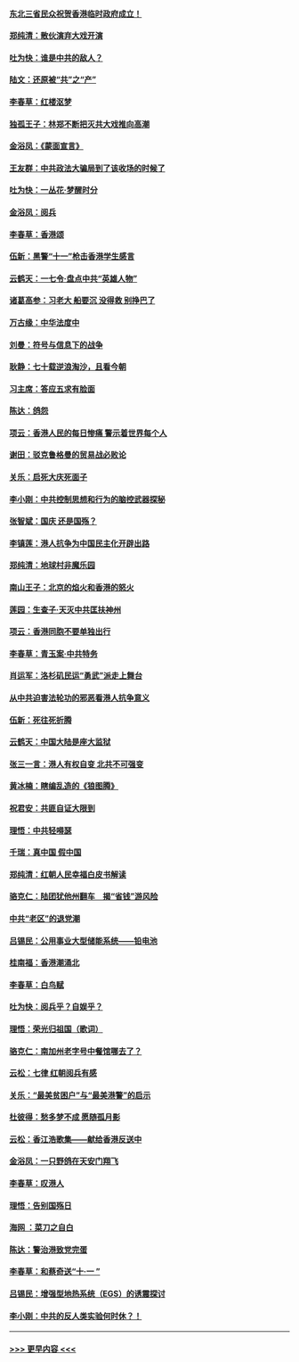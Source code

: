 #### [东北三省民众祝贺香港临时政府成立！](../pages/nsc993/n11571215.md?t=10060801) 
#### [郑纯清：散伙演弃大戏开演](../pages/nsc993/n11570826.md?t=10060801) 
#### [吐为快：谁是中共的敌人？](../pages/nsc993/n11570817.md?t=10060801) 
#### [陆文：还原被“共”之“产”](../pages/nsc993/n11570798.md?t=10060801) 
#### [李春草：红楼沤梦](../pages/nsc993/n11569673.md?t=10060801) 
#### [独孤王子：林郑不断把灭共大戏推向高潮](../pages/nsc993/n11569381.md?t=10060801) 
#### [金浴凤：《蒙面宣言》](../pages/nsc993/n11569368.md?t=10060801) 
#### [王友群：中共政法大骗局到了该收场的时候了](../pages/nsc993/n11568940.md?t=10060801) 
#### [吐为快：一丛花‧梦醒时分](../pages/nsc993/n11567491.md?t=10060801) 
#### [金浴凤：阅兵](../pages/nsc993/n11567454.md?t=10060801) 
#### [李春草：香港颂](../pages/nsc993/n11567444.md?t=10060801) 
#### [伍新：黑警“十一”枪击香港学生感言](../pages/nsc993/n11567426.md?t=10060801) 
#### [云鹤天：一七令‧盘点中共“英雄人物”](../pages/nsc993/n11567091.md?t=10060801) 
#### [诸葛高参：习老大 船要沉 没得救 别挣巴了](../pages/nsc993/n11566976.md?t=10060801) 
#### [万古缘：中华法度中](../pages/nsc993/n11566726.md?t=10060801) 
#### [刘曼：符号与信息下的战争](../pages/nsc993/n11564655.md?t=10060801) 
#### [耿静：七十载逆浪淘沙，且看今朝](../pages/nsc993/n11564520.md?t=10060801) 
#### [习主席：答应五求有脸面](../pages/nsc993/n11563953.md?t=10060801) 
#### [陈达：鸽怨](../pages/nsc993/n11561879.md?t=10060801) 
#### [项云：香港人民的每日惨痛  警示着世界每个人](../pages/nsc993/n11559273.md?t=10060801) 
#### [谢田：驳克鲁格曼的贸易战必败论](../pages/nsc993/n11555840.md?t=10060801) 
#### [关乐：启死大庆死面子](../pages/nsc993/n11556823.md?t=10060801) 
#### [李小刚：中共控制思想和行为的脑控武器探秘](../pages/nsc993/n11556776.md?t=10060801) 
#### [张智斌：国庆  还是国殇？](../pages/nsc993/n11556617.md?t=10060801) 
#### [李镇莲：港人抗争为中国民主化开辟出路](../pages/nsc993/n11556570.md?t=10060801) 
#### [郑纯清：地球村非魔乐园](../pages/nsc993/n11555415.md?t=10060801) 
#### [南山王子：北京的焰火和香港的怒火](../pages/nsc993/n11555318.md?t=10060801) 
#### [莲园：生查子·天灭中共匡扶神州](../pages/nsc993/n11555302.md?t=10060801) 
#### [项云：香港同胞不要单独出行](../pages/nsc993/n11555276.md?t=10060801) 
#### [李春草：青玉案‧中共特务](../pages/nsc993/n11552356.md?t=10060801) 
#### [肖运军：洛杉矶民运“勇武”派走上舞台](../pages/nsc993/n11551595.md?t=10060801) 
#### [从中共迫害法轮功的邪恶看港人抗争意义](../pages/nsc993/n11540858.md?t=10060801) 
#### [伍新：死往死折腾](../pages/nsc993/n11550174.md?t=10060801) 
#### [云鹤天：中国大陆是座大监狱](../pages/nsc993/n11550155.md?t=10060801) 
#### [张三一言：港人有权自变 北共不可强变](../pages/nsc993/n11550132.md?t=10060801) 
#### [黄冰楠：瞎编乱造的《狼图腾》](../pages/nsc993/n11550082.md?t=10060801) 
#### [祝君安：共匪自证大限到](../pages/nsc993/n11550041.md?t=10060801) 
#### [理悟：中共轻嘚瑟](../pages/nsc993/n11547978.md?t=10060801) 
#### [千瑞：真中国 假中国](../pages/nsc993/n11547865.md?t=10060801) 
#### [郑纯清：红朝人民幸福白皮书解读](../pages/nsc993/n11547499.md?t=10060801) 
#### [骆克仁：陆团犹他州翻车　揭“省钱”游风险](../pages/nsc993/n11546977.md?t=10060801) 
#### [中共“老区”的退党潮](../pages/nsc993/n11545995.md?t=10060801) 
#### [吕锡民：公用事业大型储能系统——铅电池](../pages/nsc993/n11545701.md?t=10060801) 
#### [桂南福：香港潮涌北](../pages/nsc993/n11545682.md?t=10060801) 
#### [李春草：白鸟赋](../pages/nsc993/n11545663.md?t=10060801) 
#### [吐为快：阅兵乎？自娱乎？](../pages/nsc993/n11545625.md?t=10060801) 
#### [理悟：荣光归祖国（歌词）](../pages/nsc993/n11545616.md?t=10060801) 
#### [骆克仁：南加州老字号中餐馆哪去了？](../pages/nsc993/n11545120.md?t=10060801) 
#### [云松：七律 红朝阅兵有感](../pages/nsc993/n11542394.md?t=10060801) 
#### [关乐：“最美贫困户”与“最美港警”的启示](../pages/nsc993/n11542252.md?t=10060801) 
#### [杜彼得：愁多梦不成 愿随孤月影](../pages/nsc993/n11540296.md?t=10060801) 
#### [云松：香江浩歌集——献给香港反送中](../pages/nsc993/n11540149.md?t=10060801) 
#### [金浴凤：一只野鸽在天安门翔飞](../pages/nsc993/n11540280.md?t=10060801) 
#### [李春草：叹港人](../pages/nsc993/n11540119.md?t=10060801) 
#### [理悟：告别国殇日](../pages/nsc993/n11539610.md?t=10060801) 
#### [海网 ：菜刀之自白](../pages/nsc993/n11539597.md?t=10060801) 
#### [陈达：警治港致党完蛋](../pages/nsc993/n11538127.md?t=10060801) 
#### [李春草：和蔡奇送“十·一 ”](../pages/nsc993/n11537810.md?t=10060801) 
#### [吕锡民：增强型地热系统（EGS）的诱震探讨](../pages/nsc993/n11537765.md?t=10060801) 
#### [李小刚：中共的反人类实验何时休？！](../pages/nsc993/n11537669.md?t=10060801) 

----
#### [ >>> 更早内容 <<< ](../indexes/nsc993-earlier.md)
